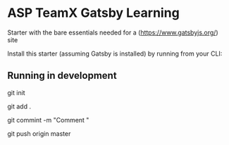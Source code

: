 # ASP TeamX Gatsby Learning
Starter with the bare essentials needed for a (https://www.gatsbyjs.org/) site

Install this starter (assuming Gatsby is installed) by running from your CLI:

## Running in development
git init

git add .

git commint -m "Comment "

git push origin master
